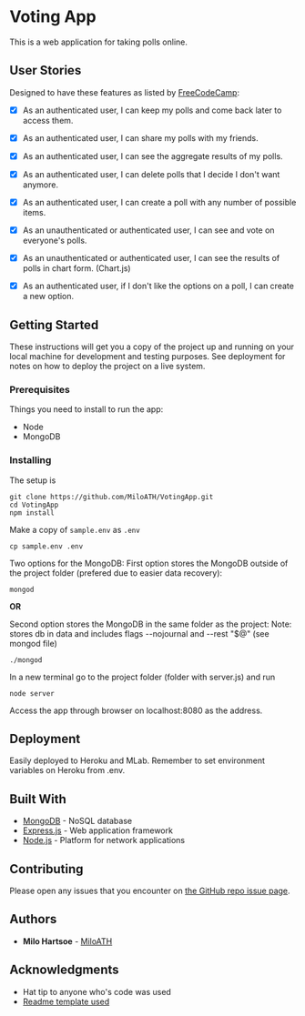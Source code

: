# Voting App
This is a web application for taking polls online.

## User Stories
Designed to have these features as listed by [FreeCodeCamp](https://www.freecodecamp.com/):

- [x] As an authenticated user, I can keep my polls and come back later to access them.

- [x] As an authenticated user, I can share my polls with my friends.

- [x] As an authenticated user, I can see the aggregate results of my polls.

- [x] As an authenticated user, I can delete polls that I decide I don't want anymore.

- [x] As an authenticated user, I can create a poll with any number of possible items.

- [x] As an unauthenticated or authenticated user, I can see and vote on everyone's polls.

- [x] As an unauthenticated or authenticated user, I can see the results of polls in chart form. (Chart.js)

- [x] As an authenticated user, if I don't like the options on a poll, I can create a new option.


## Getting Started

These instructions will get you a copy of the project up and running on your local machine for development and testing purposes. See deployment for notes on how to deploy the project on a live system.

### Prerequisites

Things you need to install to run the app:

- Node
- MongoDB

### Installing

The setup is

```
git clone https://github.com/MiloATH/VotingApp.git
cd VotingApp
npm install
```

Make a copy of `sample.env` as `.env`
```
cp sample.env .env
```


Two options for the MongoDB:
First option stores the MongoDB outside of the project folder (prefered due to easier data recovery):
```
mongod
```
**OR**

Second option stores the MongoDB in the same folder as the project:
Note: stores db in data and includes flags --nojournal and --rest "$@" (see mongod file)
```
./mongod
```

In a new terminal go to the project folder (folder with server.js) and run
```
node server
```

Access the app through browser on localhost:8080 as the address.

<!--## Running the tests

TODO

### Break down into end to end tests

Explain what these tests test and why

```
Give an example
```

### And coding style tests

Explain what these tests test and why

```
Give an example
```
-->
## Deployment

Easily deployed to Heroku and MLab. Remember to set environment variables on Heroku from .env.

## Built With

* [MongoDB](https://www.mongodb.com/) - NoSQL database
* [Express.js](https://expressjs.com/) - Web application framework
* [Node.js](https://nodejs.org/en/) - Platform for network applications

## Contributing

Please open any issues that you encounter on [the GitHub repo issue page](https://github.com/MiloATH/VotingApp/issues). 

## Authors

* **Milo Hartsoe** - [MiloATH](https://github.com/MiloATH)

<!--
## License

This project is licensed under the MIT License - see the [LICENSE.md](LICENSE.md) file for details
-->
## Acknowledgments

* Hat tip to anyone who's code was used
* [Readme template used](https://gist.github.com/PurpleBooth/109311bb0361f32d87a2)

